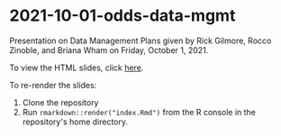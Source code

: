 # 2021-10-01-odds-data-mgmt

Presentation on Data Management Plans given by Rick Gilmore, Rocco Zinoble, and Briana Wham on Friday, October 1, 2021.

To view the HTML slides, click [here](https://psu-psychology.github.io/2021-10-01-odds-data-mgmt/).

To re-render the slides:

1. Clone the repository
2. Run `rmarkdown::render("index.Rmd")` from the R console in the repository's home directory.


